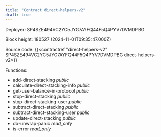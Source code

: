```yaml
---
title: "Contract direct-helpers-v2"
draft: true
---
```

Deployer: SP4SZE494VC2YC5JYG7AYFQ44F5Q4PYV7DVMDPBG


 



Block height: 180527 (2024-11-01T09:35:47.000Z)

Source code: {{<contractref "direct-helpers-v2" SP4SZE494VC2YC5JYG7AYFQ44F5Q4PYV7DVMDPBG direct-helpers-v2>}}

Functions:

* add-direct-stacking _public_
* calculate-direct-stacking-info _public_
* get-user-balance-in-protocol _public_
* stop-direct-stacking _public_
* stop-direct-stacking-user _public_
* subtract-direct-stacking _public_
* subtract-direct-stacking-user _public_
* update-direct-stacking _public_
* do-unwrap-panic _read_only_
* is-error _read_only_

